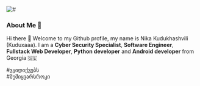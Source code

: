 ![#](https://hits.seeyoufarm.com/api/count/incr/badge.svg?url=https%3A%2F%2Fgithub.com%2FKuduxaaa%2F&count_bg=%2379C83D&title_bg=%23555555&icon=redhat.svg&icon_color=%23E7E7E7&title=Visitors&edge_flat=false)
### About Me 🧑

Hi there 👋 Welcome to my Github profile, my name is Nika Kudukhashvili (Kuduxaaa). I am a **Cyber Security Specialist**, **Software Engineer**, **Fullstack Web Developer**, **Python developer** and **Android developer** from Georgia 🇬🇪 

#ვყიდიქვებს
<br>
#მემიყვარსროკი
